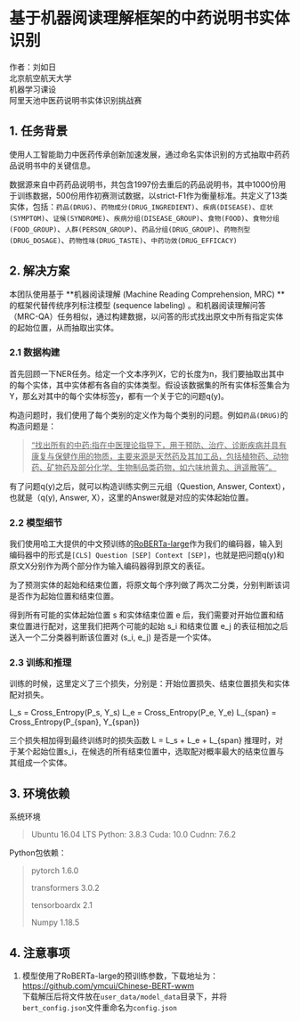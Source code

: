 # 基于机器阅读理解框架的中药说明书实体识别

作者：刘如日  
北京航空航天大学  
机器学习课设    
阿里天池中医药说明书实体识别挑战赛    


## 1. 任务背景

使用人工智能助力中医药传承创新加速发展，通过命名实体识别的方式抽取中药药品说明书中的关键信息。

数据源来自中药药品说明书，共包含1997份去重后的药品说明书，其中1000份用于训练数据，500份用作初赛测试数据，以strict-F1作为衡量标准。共定义了13类实体，包括：`药品(DRUG)`、`药物成分(DRUG_INGREDIENT)`、`疾病(DISEASE)`、`症状(SYMPTOM)`、`证候(SYNDROME)`、`疾病分组(DISEASE_GROUP)`、`食物(FOOD)`、`食物分组(FOOD_GROUP)`、`人群(PERSON_GROUP)`、`药品分组(DRUG_GROUP)`、`药物剂型(DRUG_DOSAGE)`、`药物性味(DRUG_TASTE)`、`中药功效(DRUG_EFFICACY)`

## 2. 解决方案

本团队使用基于 **机器阅读理解 (Machine Reading Comprehension, MRC) **的框架代替传统序列标注模型 (sequence labeling) 。和机器阅读理解问答（MRC-QA）任务相似，通过构建数据，以问答的形式找出原文中所有指定实体的起始位置，从而抽取出实体。

### 2.1 数据构建

首先回顾一下NER任务。给定一个文本序列$X$，它的长度为n，我们要抽取出其中的每个实体，其中实体都有各自的实体类型。假设该数据集的所有实体标签集合为Y，那幺对其中的每个实体标签y，都有一个关于它的问题q(y)。

构造问题时，我们使用了每个类别的定义作为每个类别的问题。例如`药品(DRUG)`的构造问题是：

> <u>“找出所有的中药:指在中医理论指导下，用于预防、治疗、诊断疾病并具有康复与保健作用的物质，主要来源是天然药及其加工品，包括植物药、动物药、矿物药及部分化学、生物制品类药物，如六味地黄丸、逍遥散等”。</u>

有了问题q(y)之后，就可以构造训练实例三元组（Question, Answer, Context），也就是（q(y), Answer, X），这里的Answer就是对应的实体起始位置。


### 2.2 模型细节

我们使用哈工大提供的中文预训练的[RoBERTa-large](https://github.com/ymcui/Chinese-BERT-wwm)作为我们的编码器，输入到编码器中的形式是`[CLS] Question [SEP] Context [SEP]`，也就是把问题q(y)和原文X分别作为两个部分作为输入编码器得到原文的表征。

为了预测实体的起始和结束位置，将原文每个序列做了两次二分类，分别判断该词是否作为起始位置和结束位置。

得到所有可能的实体起始位置 s 和实体结束位置 e 后，我们需要对开始位置和结束位置进行配对，这里我们把两个可能的起始 s_i 和结束位置 e_j 的表征相加之后送入一个二分类器判断该位置对 (s_i, e_j) 是否是一个实体。



### 2.3 训练和推理

训练的时候，这里定义了三个损失，分别是：开始位置损失、结束位置损失和实体配对损失。

L_s = Cross_Entropy(P_s, Y_s) 
L_e = Cross_Entropy(P_e, Y_e) 
L_{span} = Cross_Entropy(P_{span}, Y_{span})


三个损失相加得到最终训练时的损失函数
L = L_s + L_e + L_{span}
推理时，对于某个起始位置s_i，在候选的所有结束位置中，选取配对概率最大的结束位置与其组成一个实体。



## 3. 环境依赖

系统环境
> Ubuntu 16.04 LTS
> Python: 3.8.3
> Cuda: 10.0
> Cudnn: 7.6.2

Python包依赖：

> pytorch 1.6.0
>
> transformers 3.0.2
>
> tensorboardx 2.1
>
> Numpy 1.18.5



## 4. 注意事项

1. 模型使用了RoBERTa-large的预训练参数，下载地址为：https://github.com/ymcui/Chinese-BERT-wwm  
下载解压后将文件放在`user_data/model_data`目录下，并将`bert_config.json`文件重命名为`config.json`

